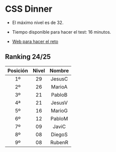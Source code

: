 # CSS Dinner

- El máximo nivel es de 32.

- Tiempo disponible para hacer el test: 16 minutos.

- [Web para hacer el reto](https://flukeout.github.io/)

## Ranking 24/25

| Posición  | Nivel       |  Nombre    |
|:----------:|:-----------:|:----------:|
| 1º        | 29          | JesusC     |
| 2º        | 26          | MarioA     |
| 3º        | 21          | PabloB     |
| 4ª        | 21          | JesusV     |
| 5º        | 16          | MarioG     |
| 6º        | 12          | PabloM     |
| 7º        | 09          | JaviC      |
| 8º        | 08          | DiegoS     |
| 9º        | 08          | RubenR     |

